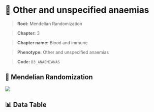 # 🧪 Other and unspecified anaemias

> **Root:** Mendelian Randomization

> **Chapter:** 3  

> **Chapter name:** Blood and immune

> **Phenotype:** Other and unspecified anaemias  

> **Code:** `D3_ANAEMIANAS`

## 🧬 Mendelian Randomization  

<img src="/MR/Figures/Forward/D3_ANAEMIANAS.png"/>

## 📊 Data Table

<CsvTableMRF src="/MR_Data/Forward/D3_ANAEMIANAS.csv"/>
